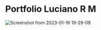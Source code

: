 # Portfolio Luciano R M
![Screenshot from 2023-01-16 19-29-09](https://user-images.githubusercontent.com/82583901/213194291-5acf44ce-05ee-4d35-b497-9513885895ad.png)

